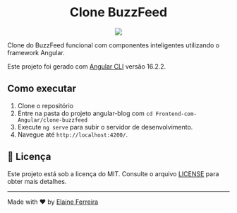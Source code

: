 <h1 align="center">Clone BuzzFeed</h1>

<div align="center">
  <img src="https://img.shields.io/badge/Angular-DD0031?style=flat&logo=angular&logoColor=white">
</div>

Clone do BuzzFeed funcional com componentes inteligentes utilizando o framework Angular.

Este projeto foi gerado com [Angular CLI](https://github.com/angular/angular-cli) versão 16.2.2.

## Como executar

1. Clone o repositório
2. Entre na pasta do projeto angular-blog com `cd Frontend-com-Angular/clone-buzzfeed`
3. Execute `ng serve` para subir o servidor de desenvolvimento.
4. Navegue até `http://localhost:4200/`.

## 📄 Licença

Este projeto está sob a licença do MIT. Consulte o arquivo [LICENSE](/LICENCE) para obter mais detalhes.

<hr>

Made with ❤️ by [Elaine Ferreira](https://github.com/elainefs)
